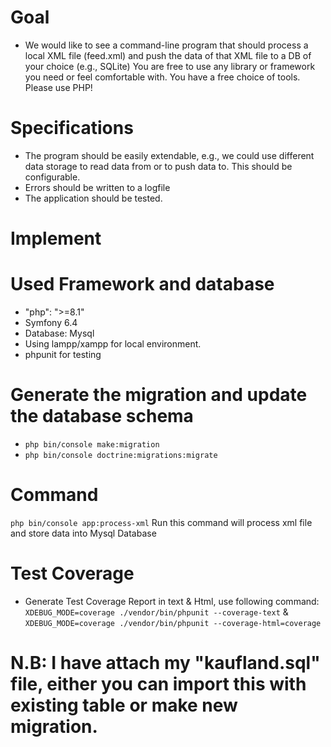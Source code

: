 # Goal
* We would like to see a command-line program that should process a local XML file (feed.xml)
  and push the data of that XML file to a DB of your choice (e.g., SQLite)
  You are free to use any library or framework you need or feel comfortable with. You have a
  free choice of tools. Please use PHP!
# Specifications
* The program should be easily extendable, e.g., we could use different data storage to
  read data from or to push data to. This should be configurable.
* Errors should be written to a logfile
* The application should be tested. 

# Implement
# Used Framework and database
* "php": ">=8.1"
* Symfony 6.4
* Database: Mysql
* Using lampp/xampp for local environment.
* phpunit for testing

# Generate the migration and update the database schema
* ``` php bin/console make:migration ```
* `` php bin/console doctrine:migrations:migrate ``
# Command
`` php bin/console app:process-xml ``
Run this command will process xml file and store data into Mysql Database

# Test Coverage
* Generate Test Coverage Report in text & Html, use following command:
`` XDEBUG_MODE=coverage ./vendor/bin/phpunit --coverage-text `` &
`` XDEBUG_MODE=coverage ./vendor/bin/phpunit --coverage-html=coverage ``

# N.B: I have attach my "kaufland.sql" file, either you can import this with existing table or make new migration.

